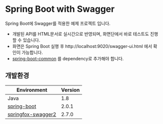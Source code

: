 # Spring Boot with Swagger
Spring Boot에 Swagger를 적용한 예제 프로젝트 입니다.
- 개발된 API를 HTML문서로 실시간으로 반영되며, 화면단에서 바로 테스트도 진행할 수 있습니다.  
- 화면은 Spring Boot 실행 후 http://localhost:9020/swagger-ui.html 에서 확인이 가능합니다.
- [spring-boot-common](https://github.com/joyoungc/spring-boot-sample-project/tree/master/spring-boot-common) 를 dependency로 추가해야 합니다.

## 개발환경
| Environment |  Version |
| ----- | ----- |
| Java | 1.8 |
| [spring-boot](https://github.com/spring-projects/spring-boot) | 2.0.1 |
| [springfox-swagger2](https://github.com/springfox/springfox) | 2.7.0 |
